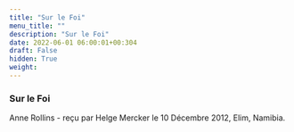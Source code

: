 ```yaml
---
title: "Sur le Foi"
menu_title: ""
description: "Sur le Foi"
date: 2022-06-01 06:00:01+00:304
draft: False
hidden: True
weight:
---
```

### Sur le Foi

Anne Rollins - reçu par Helge Mercker le 10 Décembre 2012, Elim, Namibia.



